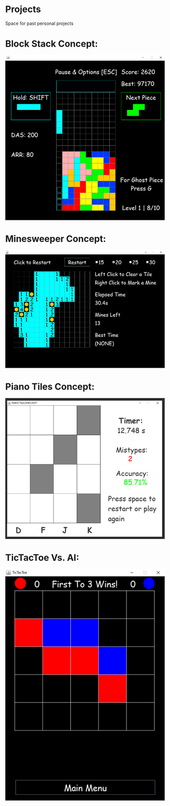 # Projects
Space for past personal projects

# Block Stack Concept:  
![Game Image](https://github.com/skandakod/Projects/blob/master/Tetris/BlockStack.png)  

# Minesweeper Concept:  
![Game Image](https://github.com/skandakod/Projects/blob/master/Minesweeper/Game.png)  

# Piano Tiles Concept:  
![Game Image](https://github.com/skandakod/Projects/blob/master/PianoTilesClone/ScreenShots/MidGame.PNG)  

# TicTacToe Vs. AI:  
![Game Image](https://github.com/skandakod/Projects/blob/master/TicTacToe/Game.png)
